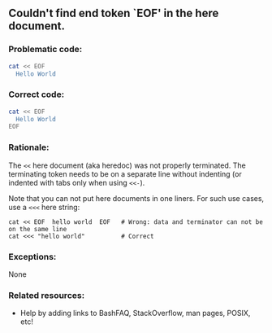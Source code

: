 ## Couldn't find end token `EOF' in the here document.

### Problematic code:

```sh
cat << EOF
  Hello World
```

### Correct code:

```sh
cat << EOF
  Hello World
EOF
```
### Rationale:

The `<<` here document (aka heredoc) was not properly terminated. The terminating token needs to be on a separate line without indenting (or indented with tabs only when using `<<-`).

Note that you can not put here documents in one liners. For such use cases, use a `<<<` here string:

    cat << EOF  hello world  EOF   # Wrong: data and terminator can not be on the same line
    cat <<< "hello world"          # Correct

### Exceptions:

None

### Related resources:

* Help by adding links to BashFAQ, StackOverflow, man pages, POSIX, etc!